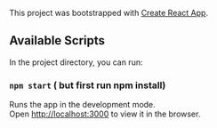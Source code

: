 This project was bootstrapped with [Create React App](https://github.com/facebook/create-react-app).

## Available Scripts

In the project directory, you can run:

### `npm start` ( but first run npm install)

Runs the app in the development mode.<br />
Open [http://localhost:3000](http://localhost:3000) to view it in the browser.

